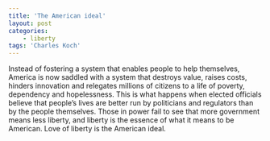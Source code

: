 ```yaml
---
title: 'The American ideal'
layout: post
categories:
    - liberty
tags: 'Charles Koch'
---
```


Instead of fostering a system that enables people to help themselves, America is now saddled with a system that destroys value, raises costs, hinders innovation and relegates millions of citizens to a life of poverty, dependency and hopelessness. This is what happens when elected officials believe that people’s lives are better run by politicians and regulators than by the people themselves. Those in power fail to see that more government means less liberty, and liberty is the essence of what it means to be American. Love of liberty is the American ideal.